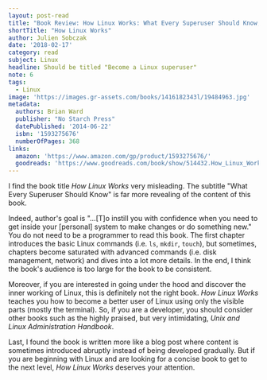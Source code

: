```yaml
---
layout: post-read
title: "Book Review: How Linux Works: What Every Superuser Should Know, 2nd Edition"
shortTitle: "How Linux Works"
author: Julien Sobczak
date: '2018-02-17'
category: read
subject: Linux
headline: Should be titled "Become a Linux superuser"
note: 6
tags:
  - Linux
image: 'https://images.gr-assets.com/books/1416182343l/19484963.jpg'
metadata:
  authors: Brian Ward
  publisher: "No Starch Press"
  datePublished: '2014-06-22'
  isbn: '1593275676'
  numberOfPages: 368
links:
  amazon: 'https://www.amazon.com/gp/product/1593275676/'
  goodreads: 'https://www.goodreads.com/book/show/514432.How_Linux_Works'
---
```



I find the book title *How Linux Works* very misleading. The subtitle
"What Every Superuser Should Know" is far more revealing of the
content of this book.

Indeed, author's goal is "...[T]o instill you with confidence when you need to get
inside your [personal] system to make changes or do something new."
You do not need to be a programmer to read this book. The
first chapter introduces the basic Linux commands (i.e. `ls`, `mkdir`, `touch`),
but sometimes, chapters become saturated with advanced commands (i.e. disk
management, network) and dives into a lot more details. In the end, I
think the book's audience is too large for the book to be consistent.

Moreover, if you are interested in going under the hood and discover
the inner working of Linux, this is definitely not the right
book. *How Linux Works* teaches you how to become a better user of
Linux using only the visible parts (mostly the terminal). So, if you
are a developer, you should consider other books such as the highly
praised, but very intimidating, *Unix and Linux Administration
Handbook*.

Last, I found the book is written more like a blog post where content
is sometimes introduced abruptly instead of being developed
gradually. But if you are beginning with Linux and are looking for a
concise book to get to the next level, *How Linux Works* deserves your
attention.
